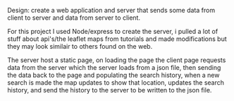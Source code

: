 Design: create a web application and server that sends some data from client to server and data from server to client.

For this project I used Node/express to create the server, i pulled a lot of stuff about api's/the leaflet maps from tutorials and made modifications but they may look similair to others found on the web.

The server host a static page, on loading the page the client page requests data from the server which the server loads from a json file, then sending the data back to the page and populating the search history, when a new search is made the map updates to show that location, updates the search history, and send the history to the server to be written to the json file.

